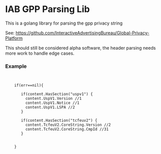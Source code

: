 # IAB GPP Parsing Lib

This is a golang library for parsing the gpp privacy string

See: https://github.com/InteractiveAdvertisingBureau/Global-Privacy-Platform

This should still be considered alpha software, the header parsing needs more work to handle edge cases.

### Example

```content,err := gpp.Decode("BDACNY~CPXxRfAPXxRfAAfKABENB-CgAAAAAAAAAAYgAAAAAAAA~1YNN")
    
    
    if(err==nil){ 
    
       if(content.HasSection("uspv1") {
         content.UspV1.Version //1
         content.UspV1.Notice //1
         content.UspV1.LSPA //2 
       }
       
       if(content.HasSection("tcfeuv2") {
         content.TcfeuV2.CoreString.Version //2
         content.TcfeuV2.CoreString.CmpId //31
       }
       
    
    }

```